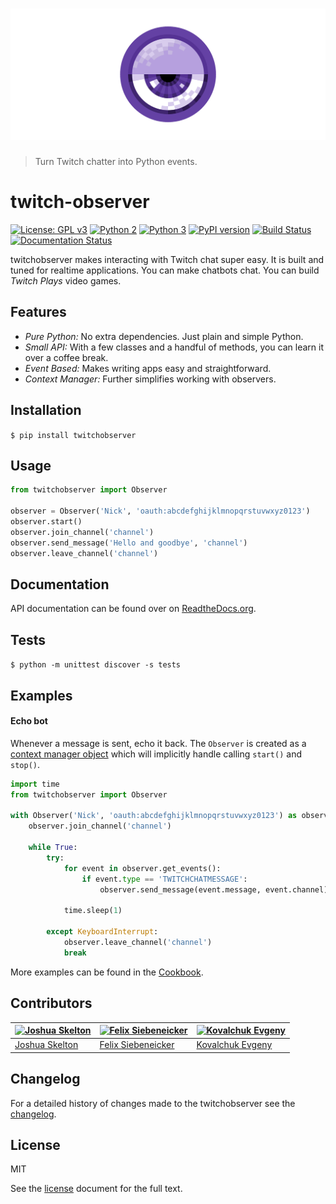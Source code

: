 # [![twitch-observer](.media/header.png)](https://github.com/JoshuaSkelly/twitch-observer)

> Turn Twitch chatter into Python events.

# twitch-observer

[![License: GPL v3](https://img.shields.io/badge/license-MIT-blue.svg)](./LICENSE) [![Python 2](https://img.shields.io/badge/python-2-blue.svg)](https://www.python.org/) [![Python 3](https://img.shields.io/badge/python-3-blue.svg)](https://www.python.org/) [![PyPI version](https://badge.fury.io/py/twitchobserver.svg)](https://pypi.python.org/pypi/twitchobserver) [![Build Status](https://travis-ci.org/joshuaskelly/twitch-observer.svg?branch=master)](https://travis-ci.org/joshuaskelly/twitch-observer) [![Documentation Status](https://readthedocs.org/projects/twitch-observer/badge/?version=latest)](http://twitch-observer.readthedocs.io/en/latest)

twitchobserver makes interacting with Twitch chat super easy. It is built and tuned for realtime applications. You can make chatbots chat. You can build *Twitch Plays* video games.

## Features

- *Pure Python:* No extra dependencies. Just plain and simple Python.
- *Small API:* With a few classes and a handful of methods, you can learn it over a coffee break.
- *Event Based:* Makes writing apps easy and straightforward.
- *Context Manager:* Further simplifies working with observers.

## Installation

```$ pip install twitchobserver```

## Usage

```python
from twitchobserver import Observer

observer = Observer('Nick', 'oauth:abcdefghijklmnopqrstuvwxyz0123')
observer.start()
observer.join_channel('channel')
observer.send_message('Hello and goodbye', 'channel')
observer.leave_channel('channel')
```

## Documentation

API documentation can be found over on [ReadtheDocs.org](http://twitch-observer.readthedocs.io/en/latest).

## Tests

```$ python -m unittest discover -s tests```

## Examples

#### Echo bot

Whenever a message is sent, echo it back. The ```Observer``` is created as a [context manager object](https://docs.python.org/3/reference/datamodel.html#context-managers) which will implicitly handle calling ```start()``` and ```stop()```.

```python
import time
from twitchobserver import Observer

with Observer('Nick', 'oauth:abcdefghijklmnopqrstuvwxyz0123') as observer:
    observer.join_channel('channel')

    while True:
        try:
            for event in observer.get_events():
                if event.type == 'TWITCHCHATMESSAGE':
                    observer.send_message(event.message, event.channel)

            time.sleep(1)

        except KeyboardInterrupt:
            observer.leave_channel('channel')
            break
```

More examples can be found in the [Cookbook](https://github.com/JoshuaSkelly/twitch-observer/wiki/Cookbook).

## Contributors

[![Joshua Skelton](https://avatars.githubusercontent.com/u/372642?s=130)](http://github.com/joshuaskelly) | [![Felix Siebeneicker](https://avatars0.githubusercontent.com/u/13063023?s=130)](https://github.com/pythooonuser) | [![Kovalchuk Evgeny](https://avatars0.githubusercontent.com/u/9695470?s=130)](https://github.com/Senpos)
---|---|---
[Joshua Skelton](http://github.com/joshuaskelly) | [Felix Siebeneicker](https://github.com/pythooonuser) | [Kovalchuk Evgeny](https://github.com/Senpos)

## Changelog
For a detailed history of changes made to the twitchobserver see the [changelog](./CHANGELOG.md).

## License
MIT

See the [license](./LICENSE) document for the full text.
